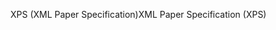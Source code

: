 <span data-ttu-id="a63ef-101">XPS (XML Paper Specification)</span><span class="sxs-lookup"><span data-stu-id="a63ef-101">XML Paper Specification (XPS)</span></span>